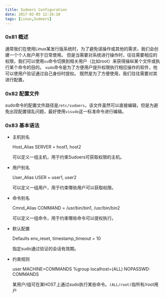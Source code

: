 ```yaml
---
title: Sudoers Configuration
date: 2017-02-05 12:16:10
tags: [Linux,Sudoers]
---
```


### 0x81 概述

通常我们在使用Linux某发行版系统时，为了避免误操作或其他的需求，我们会创建一个个人账户用于日常使用。
但是当需要对系统进行操作时，往往需要相应的权限，我们可以使用`su`命令切换到相关用户（比如root）来获得操纵某个文件或执行某个命令的目的。
`sudo`命令是为了方便用户提升权限执行相应操作的软件，他可以使用户验证通过自己身份时提权。
既然是为了方便使用，我们往往需要对其进行配置。

### 0x82 配置文件

sudo命令的配置文件路径是`/etc/sudoers`，该文件虽然可以直接编辑，但是为避免出现配置错乱问题，最好使用`visudo`这一标准命令进行编辑。

### 0x83 基本语法

* 主机别名

    Host_Alias SERVER = host1, host2

    可以定义一组主机，用于约束Sudoers可获取权限的主机。

* 用户别名

    User_Alias USER = user1, user2

    可以定义一组用户，用于约束哪些用户可以获取权限。

* 命令别名

    Cmnd_Alias COMMAND = /usr/bin/bin1, /usr/bin/bin2

    可以定义一组命令，用于约束哪些命令可以提权执行。

* 默认配置

    Defaults env_reset, timestamp_timeout = 10

    指定sudo通过验证的会话有效期。

* 约束规则

    user MACHINE=COMMANDS %group localhost=(ALL) NOPASSWD: COMMANDS

    某用户/组可在某HOST上通过sudo执行某些命令。`(ALL/root)`指所有/root用户
